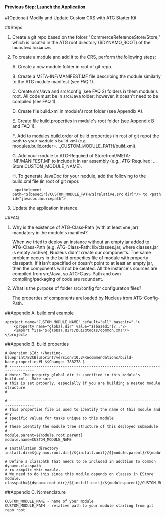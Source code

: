 #### Previous Step: [Launch the Application](docs/step-4-launch-guide.md)

#(Optional) Modify and Update Custom CRS with ATG Starter Kit

##Steps

1. Create a git repo based on the folder "CommerceReferenceStore/Store," which is located in the ATG root directory ($DYNAMO_ROOT) of the launched instance.
2. To create a module and add it to the CRS, perform the following steps:

	A. Create a new module folder in root of git repo.
	
	B. Create a META-INF/MANIFEST.MF file describing the module similarly to the ATG module manifest (see FAQ 1).
	
	C. Create src/Java and src/config (see FAQ 2) folders in them module's root. All code must be in src/Java folder; however, it doesn't need to be compiled (see FAQ 1).
	
	D. Create file build.xml in module's root folder (see Appendix A).
	
	E. Create file build.properties in module's root folder (see Appendix B and FAQ 1).
	
	F. Add to modules.build.order of build.properties (in root of git repo) the path to your module's build.xml (e.g. modules.build.order=...,CUSTOM_MODULE_PATH/build.xml).
	
	G. Add your module to ATG-Required of Storefront/META-INF/MANIFEST.MF to include it in ear assembly (e.g., ATG-Required: ... Store.CUSTOM_MODULE_NAME).
	
	H. To generate JavaDoc for your module, add the following to the build.xml file (in root of git repo):
	
		<pathelement path="${basedir}/CUSTOM_MODULE_PATH/${relative.src.dir}"/> to <path id="javadoc.sourcepath">
	
3. Update the application instance.

##FAQ

1. Why is the existence of ATG-Class-Path (with at least one jar) mandatory in the module's manifest? 

	When we tried to deploy an instance without an empty jar added to ATG-Class-Path (e.g. ATG-Class-Path: lib/classes.jar, where classes.jar is empty archive), Nucleus didn't create our components. The same problem occurs in the build.properties file of module with property classpath. If it isn't specified or doesn't point to at least an empty jar, then the components will not be created. All the instance's sources are compiled from src/Java, so ATG-Class-Path and own compiling/packaging of code are redundant.

2. What is the purpose of folder src/config for configuration files? 

	The properties of components are loaded by Nucleus from ATG-Config-Path.

##Appendix A. build.xml example

	<project name="CUSTOM_MODULE_NAME" default="all" basedir=".">
		<property name="global.dir" value="${basedir}/.."/>
		<import file="${global.dir}/buildtools/common.xml"/>
	</project>

##Appendix B. build.properties

	# @version $Id: //hosting-blueprint/B2CBlueprint/version/10.2/Recommendations/build-base.properties#1 $$Change: 788278 $
	# ---------------------------------------------------------------------------------
	# Note: The property global.dir is specified in this module's build.xml.  Make sure
	# this is set properly, especially if you are building a nested module structure
	#

	# ---------------------------------------------------------------------------------
	# This properties file is used to identify the name of this module and any
	# specific values for tasks unique to this module
	#
	# These identify the module tree structure of this deployed submodule
	#
	module.parent=${module.root.parent}
	module.name=CUSTOM_MODULE_NAME

	# Installation directory
	install.dir=${dynamo.root.dir}/${install.unit}/${module.parent}/${module.name}

	# Define a classpath that needs to be included in addition to common dynamo.classpath
	# to compile this module.
	# We need to do this since this module depends on classes in EStore module.
	classpath=${dynamo.root.dir}/${install.unit}/${module.parent}/CUSTOM_MODULE_PATH/lib/classes.jar

##Appendix C. Nomenclature

	CUSTOM_MODULE_NAME - name of your module
	CUSTOM_MODULE_PATH - relative path to your module starting from git repo root

